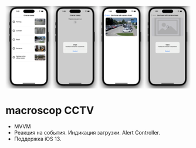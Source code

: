 
![Screenshot](screenshot/screenshot.png)

#  macroscop CCTV

- MVVM
- Реакция на события. Индикация загрузки. Alert Controller.
- Поддержка iOS 13.
